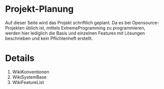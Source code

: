 # Projekt-Planung #

Auf dieser Seite wird das Projekt schriftlich geplant.
Da es bei Opensource-Projekten üblich ist, mittels ExtremeProgramming zu programmieren, werden hier lediglich die Basis und einzelnen Features mit Lösungen beschrieben und kein Pflichtenheft erstellt.


# Details #

  1. WikiKonventionen
  1. WikiSystemBase
  1. WikiFeatureList